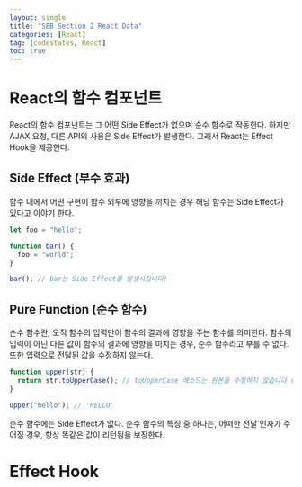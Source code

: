 ```yaml
---
layout: single
title: "SEB Section 2 React Data"
categories: [React]
tag: [codestates, React]
toc: true
---
```


# React의 함수 컴포넌트

React의 함수 컴포넌트는 그 어떤 Side Effect가 없으며 순수 함수로 작동한다. 하지만 AJAX 요청, 다른 API의 사용은 Side Effect가 발생한다. 그래서 React는 Effect Hook을 제공한다.

## Side Effect (부수 효과)

함수 내에서 어떤 구현이 함수 외부에 영향을 끼치는 경우 해당 함수는 Side Effect가 있다고 이야기 한다.

```js
let foo = "hello";

function bar() {
  foo = "world";
}

bar(); // bar는 Side Effect를 발생시킵니다!
```

## Pure Function (순수 함수)

순수 함수란, 오직 함수의 입력만이 함수의 결과에 영향을 주는 함수를 의미한다. 함수의 입력이 아닌 다른 값이 함수의 결과에 영향을 미치는 경우, 순수 함수라고 부를 수 없다. 또한 입력으로 전달된 값을 수정하지 않는다.

```js
function upper(str) {
  return str.toUpperCase(); // toUpperCase 메소드는 원본을 수정하지 않습니다 (Immutable)
}

upper("hello"); // 'HELLO'
```

순수 함수에는 Side Effect가 없다. 순수 함수의 특징 중 하나는, 어떠한 전달 인자가 주어질 경우, 항상 똑같은 값이 리턴됨을 보장한다.

# Effect Hook
